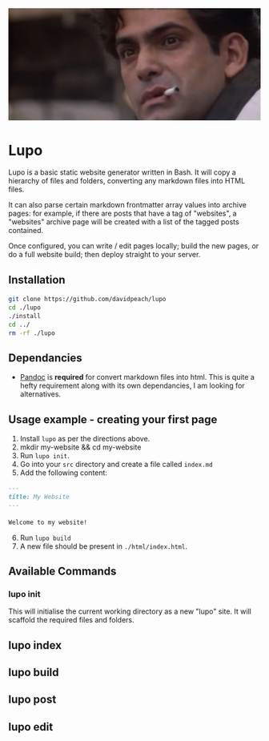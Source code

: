 <img src="lupo.png" />

# Lupo

Lupo is a basic static website generator written in Bash. It will
copy a hierarchy of files and folders, converting any markdown files
into HTML files.

It can also parse certain markdown frontmatter array values into archive
pages: for example, if there are posts that have a tag of "websites", a
"websites" archive page will be created with a list of the tagged posts
contained.

Once configured, you can write / edit pages locally; build the new
pages, or do a full website build; then deploy straight to your server.

## Installation
```bash
git clone https://github.com/davidpeach/lupo
cd ./lupo
./install
cd ../
rm -rf ./lupo
```

## Dependancies
- [Pandoc](https://pandoc.org/installing.html) is **required** for convert markdown files into html. This is quite a hefty requirement along with its own dependancies, I am looking for alternatives.

## Usage example - creating your first page
1. Install `lupo` as per the directions above.
2. mkdir my-website && cd my-website
3. Run `lupo init`.
4. Go into your `src` directory and create a file called `index.md`
5. Add the following content:
```markdown
---
title: My Website
---

Welcome to my website!
```
6. Run `lupo build`
7. A new file should be present in `./html/index.html`.

## Available Commands

### lupo init
This will initialise the current working directory as a new "lupo" site.
It will scaffold the required files and folders.

## lupo index
## lupo build
## lupo post
## lupo edit
